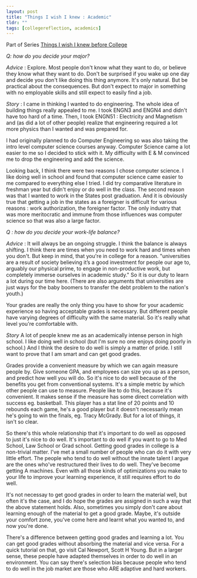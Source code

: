 ```yaml
---
layout: post
title: "Things I wish I knew : Academic"
tldr: ""
tags: [collegereflection, academics]
---
```


[college]: 2013/08/12/college-reflection/

Part of Series [Things I wish I knew before College][college]

<a id="majors"> </a>
_Q: how do you decide your major?_

*Advice* : Explore. Most people don't know what they want to do, or believe they know what they want to do. Don't be surprised if you wake up one day and decide you don't like doing this thing anymore. It's only natural. But be practical about the consequences. But don't expect to major in something with no employable skills and still expect to easily find a job. 

*Story* :  I came in thinking I wanted to do engineering. The whole idea of building things really appealed to me. I took ENGN3 and ENGN4 and didn't have too hard of a time. Then, I took ENGN51 : Electricity and Magnetism and (as did a lot of other people) realize that engineering required a lot more physics than I wanted and was prepared for.

I had originally planned to do Computer Engineering so was also taking the intro level computer science courses anyway. Computer Science came a lot easier to me so I decided to stick with it. My difficulty with E & M convinced me to drop the engineering and add the science. 

Looking back, I think there were two reasons I chose computer science. I like doing well in school and found that computer science came easier to me compared to everything else I tried. I did try comparative literature in freshman year but didn't enjoy or do well in the class. The second reason was that I wanted to work in the States post graduation. And it is obviously true that getting a job in the states as a foreigner is difficult for various reasons : work authorization, the foreigner factor. The only industry that was more meritocratic and immune from those influences was computer science so that was also a large factor.

_Q : how do you decide your work-life balance?_

*Advice* : It will always be an ongoing struggle. I think the balance is always shifting. I think there are times when you need to work hard and times when you don't. But keep in mind, that you're in college for a reason. "universities are a result of society believing it’s a good investment for people our age to, arguably our physical prime, to engage in non-productive work, but completely immerse ourselves in academic study." So it is our duty to learn a lot during our time here. (There are also arguments that universities are just ways for the baby boomers to transfer the debt problem to the nation's youth.) 

Your grades are really the only thing you have to show for your academic experience so having acceptable grades is necessary. But different people have varying degrees of difficulty with the same material. So it's really what level you're comfortable with. 

*Story* A lot of people knew me as an academically intense person in high school. I like doing well in school (but I'm sure no one enjoys doing poorly in school.) And I think the desire to do well is simply a matter of pride. I still want to prove that I am smart and can get good grades. 

Grades provide a convenient measure by which we can again measure people by. Give someone GPA, and employees can size you up as a person, and predict how well you will do. So it's nice to do well because of the benefits you get from conventional systems. It's a simple metric by which other people can use to measure. People like to do this, because it's convenient. It makes sense if the measure has some direct correlation with success eg. basketball. This player has a stat line of 20 points and 10 rebounds each game, he's a good player but it doesn't necessarily mean he's going to win the finals, eg. Tracy McGrady. But for a lot of things, it isn't so clear.

So there's this whole relationship that it's important to do well as opposed to just it's nice to do well. It's important to do well if you want to go to Med School, Law School or Grad school. Getting good grades in college is a non-trivial matter. I've met a small number of people who can do it with very little effort. The people who tend to do well without the innate talent I argue are the ones who've restructured their lives to do well. They've become getting A machines.  Even with all those kinds of optimizations you make to your life to improve your learning experience, it still requires effort to do well. 

It's not necessay to get good grades in order to learn the material well, but often it's the case, and I do hope the grades are assigned in such a way that the above statement holds. Also, sometimes you simply don't care about learning enough of the material to get a good grade. Maybe, it's outside your comfort zone, you've come here and learnt what you wanted to, and now you're done.

There's a difference between getting good grades and learning a lot. You can get good grades without absorbing the material and vice versa. For a quick tutorial on that, go visit Cal Newport, Scott H Young. But in a larger sense, these people have adapted themselves in order to do well in an environment. You can say there's selection bias because people who tend to do well in the job market are those who ARE adaptive and hard workers. 

